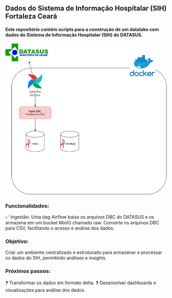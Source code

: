## Dados do Sistema de Informação Hospitalar (SIH) Fortaleza Ceará

#### Este repositório contém scripts para a construção de um datalake com dados do Sistema de Informação Hospitalar (SIH) do DATASUS.

<p align="center">
<img src="assets/datalake.drawio.png" width=100% height=60%>

### Funcionalidades:

✅ Ingestão. Uma dag Airflow baixa os arquivos DBC do DATASUS e os armazena em um bucket MinIO chamado raw. Converte os arquivos DBC para CSV, facilitando o acesso e análise dos dados.

### Objetivo:

Criar um ambiente centralizado e estruturado para armazenar e processar os dados do SIH, permitindo análises e insights.

### Próximos passos:

❓ Transformar os dados em formato delta.
❓ Desenvolver dashboards e visualizações para análise dos dados.


